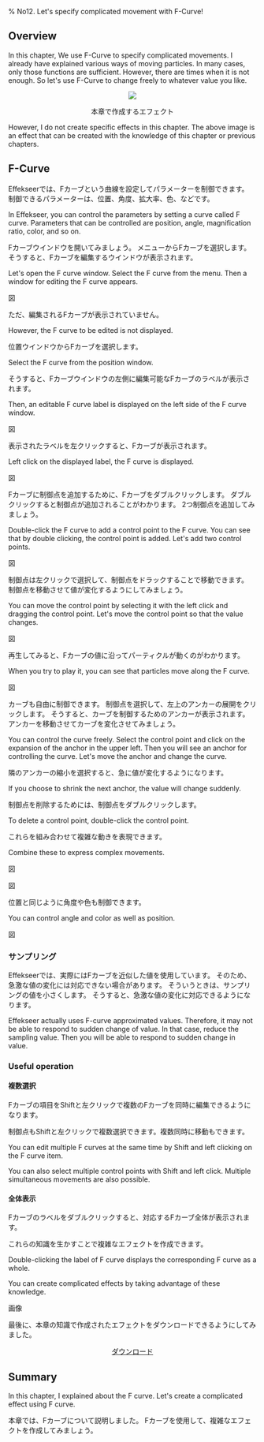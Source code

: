 ﻿% No12. Let's specify complicated movement with F-Curve!

<div class="main">

## Overview

In this chapter, We use F-Curve to specify complicated movements.
I already have explained various ways of moving particles.
In many cases, only those functions are sufficient.
However, there are times when it is not enough.
So let's use F-Curve to change freely to whatever value you like.


<div align="center">
<img src="../../img/Tutorial/08_effect1.gif">
<p>本章で作成するエフェクト</p>
</div>

However, I do not create specific effects in this chapter.
The above image is an effect that can be created with the knowledge of this chapter or previous chapters.

## F-Curve

Effekseerでは、Fカーブという曲線を設定してパラメーターを制御できます。
制御できるパラメーターは、位置、角度、拡大率、色、などです。

In Effekseer, you can control the parameters by setting a curve called F curve.
Parameters that can be controlled are position, angle, magnification ratio, color, and so on.

Fカーブウインドウを開いてみましょう。
メニューからFカーブを選択します。そうすると、Fカーブを編集するウインドウが表示されます。

Let's open the F curve window.
Select the F curve from the menu. Then a window for editing the F curve appears.

図

ただ、編集されるFカーブが表示されていません。

However, the F curve to be edited is not displayed.

位置ウインドウからFカーブを選択します。

Select the F curve from the position window.

そうすると、Fカーブウインドウの左側に編集可能なFカーブのラベルが表示されます。


Then, an editable F curve label is displayed on the left side of the F curve window.

図

表示されたラベルを左クリックすると、Fカーブが表示されます。

Left click on the displayed label, the F curve is displayed.

図

Fカーブに制御点を追加するために、Fカーブをダブルクリックします。
ダブルクリックすると制御点が追加されることがわかります。
2つ制御点を追加してみましょう。

Double-click the F curve to add a control point to the F curve.
You can see that by double clicking, the control point is added.
Let's add two control points.


図

制御点は左クリックで選択して、制御点をドラックすることで移動できます。
制御点を移動させて値が変化するようにしてみましょう。

You can move the control point by selecting it with the left click and dragging the control point.
Let's move the control point so that the value changes.

図

再生してみると、Fカーブの値に沿ってパーティクルが動くのがわかります。

When you try to play it, you can see that particles move along the F curve.

図

カーブも自由に制御できます。
制御点を選択して、左上のアンカーの展開をクリックします。
そうすると、カーブを制御するためのアンカーが表示されます。
アンカーを移動させてカーブを変化させてみましょう。

You can control the curve freely.
Select the control point and click on the expansion of the anchor in the upper left.
Then you will see an anchor for controlling the curve.
Let's move the anchor and change the curve.


隣のアンカーの縮小を選択すると、急に値が変化するようになります。

If you choose to shrink the next anchor, the value will change suddenly.

制御点を削除するためには、制御点をダブルクリックします。

To delete a control point, double-click the control point.

これらを組み合わせて複雑な動きを表現できます。

Combine these to express complex movements.

図

図


位置と同じように角度や色も制御できます。

You can control angle and color as well as position.

図

### サンプリング

Effekseerでは、実際にはFカーブを近似した値を使用しています。
そのため、急激な値の変化には対応できない場合があります。
そういうときは、サンプリングの値を小さくします。
そうすると、急激な値の変化に対応できるようになります。

Effekseer actually uses F-curve approximated values.
Therefore, it may not be able to respond to sudden change of value.
In that case, reduce the sampling value.
Then you will be able to respond to sudden change in value.

### Useful operation

#### 複数選択

Fカーブの項目をShiftと左クリックで複数のFカーブを同時に編集できるようになります。

制御点もShiftと左クリックで複数選択できます。複数同時に移動もできます。

You can edit multiple F curves at the same time by Shift and left clicking on the F curve item.

You can also select multiple control points with Shift and left click. Multiple simultaneous movements are also possible.


#### 全体表示

Fカーブのラベルをダブルクリックすると、対応するFカーブ全体が表示されます。

これらの知識を生かすことで複雑なエフェクトを作成できます。


Double-clicking the label of F curve displays the corresponding F curve as a whole.

You can create complicated effects by taking advantage of these knowledge.


画像

最後に、本章の知識で作成されたエフェクトをダウンロードできるようにしてみました。

<div align="center">
<a href = "../../Sample/11_02_Sample.zip">ダウンロード</a>
</div>

## Summary


In this chapter, I explained about the F curve.
Let's create a complicated effect using F curve.

本章では、Fカーブについて説明しました。
Fカーブを使用して、複雑なエフェクトを作成してみましょう。

</div>

